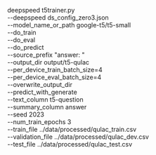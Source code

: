 deepspeed t5trainer.py \
    --deepspeed ds_config_zero3.json \
    --model_name_or_path google-t5/t5-small \
    --do_train \
    --do_eval \
    --do_predict \
    --source_prefix "answer: " \
    --output_dir output/t5-qulac \
    --per_device_train_batch_size=4 \
    --per_device_eval_batch_size=4 \
    --overwrite_output_dir \
    --predict_with_generate \
    --text_column t5-question \
    --summary_column answer \
    --seed 2023 \
    --num_train_epochs 3 \
    --train_file ../data/processed/qulac_train.csv \
    --validation_file ../data/processed/qulac_dev.csv \
    --test_file ../data/processed/qulac_test.csv 
